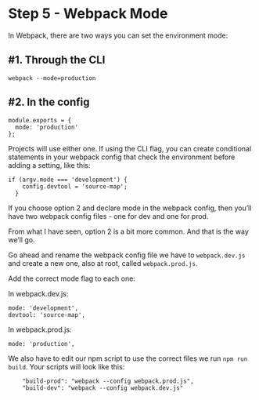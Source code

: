 # Step 5 - Webpack Mode

In Webpack, there are two ways you can set the environment mode:

## #1. Through the CLI

```
webpack --mode=production
```

## #2. In the config

```
module.exports = {
  mode: 'production'
};
```

Projects will use either one. If using the CLI flag, you can create conditional statements in your webpack config that check the environment before adding a setting, like this:

```
if (argv.mode === 'development') {
    config.devtool = 'source-map';
  }
```

If you choose option 2 and declare mode in the webpack config, then you’ll have two webpack config files - one for dev and one for prod. 

From what I have seen, option 2 is a bit more common. And that is the way we’ll go.

Go ahead and rename the webpack config file we have to `webpack.dev.js` and create a new one, also at root, called `webpack.prod.js`. 

Add the correct mode flag to each one:

In webpack.dev.js:
```
mode: 'development',
devtool: 'source-map',
```
In webpack.prod.js:
```
mode: 'production',
```

We also have to edit our npm script to use the correct files we run `npm run build`. Your scripts will look like this:

```
    "build-prod": "webpack --config webpack.prod.js",
    "build-dev": "webpack --config webpack.dev.js"
```


